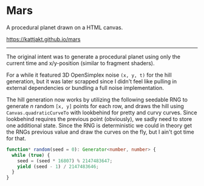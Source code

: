 # Mars

A procedural planet drawn on a HTML canvas.

https://kattjakt.github.io/mars

---

The original intent was to generate a procedural planet using only the current time and x/y-position (similar to fragment shaders).

For a while it featured 3D OpenSimplex noise `(x, y, t)` for the hill generation, but it was later scrapped since I didn't feel like pulling in external dependencies or bundling a full noise implementation.

The hill generation now works by utilizing the following seedable RNG to generate *n* random `[x, y]` points for each row, and draws the hill using `Canvas.quadraticCurveTo` with lookbehind for pretty and curvy curves. Since lookbehind requires the previous point (obviously), we sadly need to store one additional state. Since the RNG is deterministic we could in theory get the RNGs previous value and draw the curves on the fly, but I ain't got time for that.

```ts
function* random(seed = 0): Generator<number, number> {
  while (true) {
    seed = (seed * 16807) % 2147483647;
    yield (seed - 1) / 2147483646;
  }
}
```
